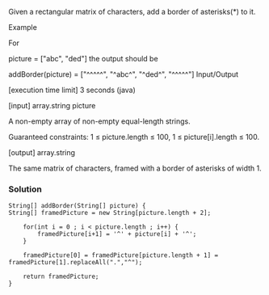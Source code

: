 Given a rectangular matrix of characters, add a border of asterisks(*) to it.

Example

For

picture = ["abc",
           "ded"]
the output should be

addBorder(picture) = ["^^^^^",
                      "^abc^",
                      "^ded^",
                      "^^^^^"]
Input/Output

[execution time limit] 3 seconds (java)

[input] array.string picture

A non-empty array of non-empty equal-length strings.

Guaranteed constraints:
1 ≤ picture.length ≤ 100,
1 ≤ picture[i].length ≤ 100.

[output] array.string

The same matrix of characters, framed with a border of asterisks of width 1.

### Solution
```
String[] addBorder(String[] picture) {
String[] framedPicture = new String[picture.length + 2];

    for(int i = 0 ; i < picture.length ; i++) {
        framedPicture[i+1] = '^' + picture[i] + '^';
    }
    
    framedPicture[0] = framedPicture[picture.length + 1] = framedPicture[1].replaceAll(".","^");
    
    return framedPicture;
}
```
